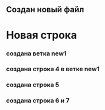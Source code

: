 ## Создан новый файл
# Новая строка
### создана ветка new1
### создана строка 4 в ветке new1
### создана строка 5

### создана строка 6 и 7